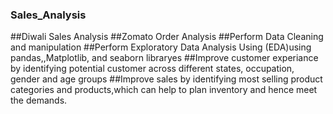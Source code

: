 ### Sales_Analysis
##Diwali Sales Analysis
##Zomato Order Analysis
##Perform Data Cleaning and manipulation 
##Perform Exploratory Data Analysis Using (EDA)using pandas,,Matplotlib, and seaborn libraryes
##Improve customer experiance by identifying potential customer across different states, occupation, gender and age groups
##Improve sales by identifying most selling product categories and products,which can help to plan inventory and hence meet the demands. 
